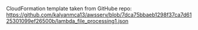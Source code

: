 CloudFormation template taken from GitHube repo:
https://github.com/kalyanmca13/awsserv/blob/7dca75bbaeb1298f37ca7d6125301099ef26500b/lambda_file_processing1.json
